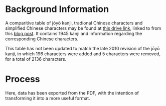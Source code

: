 # Background Information

A comparitive table of jōyō kanji, tradional Chinese characters and simplified Chinese characters may be found at [this drive link](https://drive.google.com/file/d/0B_v5DhUsRRWgeXFINWRRM1BUTjA/view), linked to from this [blog post](http://taretz.blogspot.com/2008/07/3000-most-frequently-used-chinese.html).
It contains 1945 kanji and information regarding the corresponding Chinese characters.

This table has not been updated to match the late 2010 revision of the jōyō kanji, in which 196 characters were added and 5 characters were removed, for a total of 2136 characters.

# Process

Here, data has been exported from the PDF, with the intention of transforming it into a more useful format.
